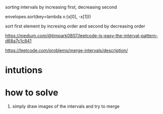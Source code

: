 sorting intervals by increasing first, decreasing second 


envelopes.sort(key=lambda x:(x[0], -x[1]))


sort first element by incresing order and second by decreasing order


https://medium.com/@timpark0807/leetcode-is-easy-the-interval-pattern-d68a7c1c841


https://leetcode.com/problems/merge-intervals/description/


# intutions

# how to solve
1. simply draw images of the intervals and try to merge
